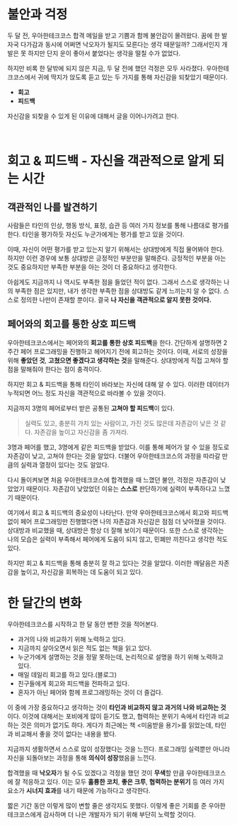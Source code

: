 # 불안과 걱정

두 달 전, 우아한테크코스 합격 메일을 받고 기쁨과 함께 불안감이 몰려왔다. 꿈에 한 발자국 다가감과 동시에 어쩌면 낙오자가 될지도 모른다는 생각 때문일까? 그래서인지 개발은 못 하지만 단지 운이 좋아서 붙었다는 생각을 떨칠 수가 없었다.


하지만 비록 한 달밖에 되지 않은 지금, 두 달 전에 했던 걱정은 모두 사라졌다. 우아한테크코스에서 귀에 딱지가 앉도록 듣고 있는 두 가지를 통해 자신감을 되찾았기 때문이다.

- **회고**
- **피드백**

자신감을 되찾을 수 있게 된 이유에 대해서 글을 이어나가려고 한다.

<br>

# 회고 & 피드백 - 자신을 객관적으로 알게 되는 시간

## 객관적인 나를 발견하기

사람들은 타인의 인상, 행동 방식, 표정, 습관 등 여러 가지 정보를 통해 나름대로 평가를 한다. 타인을 평가하듯 자신도 누군가에게는 평가를 받고 있을 것이다.

이때, 자신이 어떤 평가를 받고 있는지 알기 위해서는 상대방에게 직접 물어봐야 한다. 하지만 이런 경우에 보통 상대방은 긍정적인 부분만을 말해준다. 긍정적인 부분을 아는 것도 중요하지만 부족한 부분을 아는 것이 더 중요하다고 생각한다.

아쉽게도 지금까지 나 역시도 부족한 점을 들었던 적이 없다. 그래서 스스로 생각하는 나의 부족한 점은 있지만, 내가 생각한 부족한 점을 상대방도 같게 느끼는지 알 수 없다. 스스로 정의한 나만이 존재할 뿐이다. 결국 **나 자신을 객관적으로 알지 못한 것이다.**

## 페어와의 회고를 통한 상호 피드백

우아한테크코스에서는 페어와의 **회고를 통한 상호 피드백**을 한다. 간단하게 설명하면 2주간 페어 프로그래밍을 진행하고 헤어지기 전에 회고하는 것이다. 이때, 서로의 성장을 위해 **좋았던 것**, **고쳤으면 좋겠다고 생각하는 것**을 말해준다. 상대방에게 직접 고쳐야 할 점을 말해줘야 한다는 점이 충격이다.

하지만 회고 & 피드백을 통해 타인이 바라보는 자신에 대해 알 수 있다. 이러한 데이터가 누적되면 어느 정도 자신을 객관적으로 바라볼 수 있을 것이다.

지금까지 3명의 페어로부터 받은 공통된 **고쳐야 할 피드백**이 있다.

> 실력도 있고, 충분히 가치 있는 사람이고, 가진 것도 많은데 자존감이 낮은 것 같다. 자존감을 높이고 자신감을 좀 가져라.

3명과 페어를 했고, 3명에게 같은 피드백을 받았다. 이를 통해 페어가 알 수 있을 정도로 자존감이 낮고, 고쳐야 한다는 것을 알았다. 더불어 우아한테크코스의 과정을 따라갈 만큼의 실력과 열정이 있다는 것도 알았다.

다시 돌이켜보면 처음 우아한테크코스에 합격했을 때 느꼈던 불안, 걱정은 자존감이 낮았었기 때문이다. 자존감이 낮았었던 이유는 **스스로** 판단하기에 실력이 부족하다고 느꼈기 때문이다.

여기에서 회고 & 피드백의 중요성이 나타난다. 만약 우아한테크코스에서 회고와 피드백 없이 페어 프로그래밍만 진행했다면 나의 자존감과 자신감은 점점 더 낮아졌을 것이다. 상대방과 비교했을 때, 상대방은 항상 더 잘해 보이기 때문이다. 또한 스스로 생각하는 나의 모습은 실력이 부족해서 페어에게 도움이 되지 않고, 민폐만 끼친다고 생각한 적도 있다.

하지만 회고 & 피드백을 통해 충분히 잘 하고 있다는 것을 알았다. 이러한 깨달음은 자존감을 높이고, 자신감을 회복하는 데 도움이 되고 있다.

# 한 달간의 변화

우아한테크코스를 시작하고 한 달 동안 변한 것을 적어본다.

- 과거의 나와 비교하기 위해 노력하고 있다.
- 지금까지 살아오면서 읽은 적도 없는 책을 읽고 있다.
- 누군가에게 설명하는 것을 정말 못하는데, 논리적으로 설명을 하기 위해 노력하고 있다.
- 매일 데일리 회고를 하고 있다.(블로그)
- 친구들에게 회고와 피드백을 전파하고 있다.
- 혼자가 아닌 페어와 함께 프로그래밍하는 것이 더 즐겁다.

이 중에 가장 중요하다고 생각하는 것이 **타인과 비교하지 않고 과거의 나와 비교하는 것**이다. 이것에 대해서는 포비에게 많이 듣기도 했고, 협력하는 분위기 속에서 타인과 비교하는 것은 의미가 없기도 하다. 게다가 최근에는 책 <미움받을 용기>를 읽었는데, 타인과 비교해서 좋을 것이 없다는 내용을 봤다.

지금까지 생활하면서 스스로 많이 성장했다는 것을 느낀다. 프로그래밍 실력뿐만 아니라 자신을 되돌아보는 과정을 통해 **의식이 성장**했음을 느낀다.

합격했을 때 **낙오자**가 될 수도 있겠다고 걱정을 했던 것이 **무색**할 만큼 우아한테크코스에 잘 적응하고 있다. 이는 모두 **훌륭한 코치**, **좋은 크루**, **협력하는 분위기** 등 여러 가지 요소가 **시너지 효과**를 내기 때문에 가능하다고 생각한다.

짧은 기간 동안 이렇게 많이 변할 줄은 생각지도 못했다. 이렇게 좋은 기회를 준 우아한테크코스에게 감사하며 더 나은 개발자가 되기 위해 부단히 노력할 것이다.
